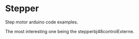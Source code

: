 # Stepper 

Step motor arduino code examples.

The most interesting one being the stepperbj48controlExterne.
